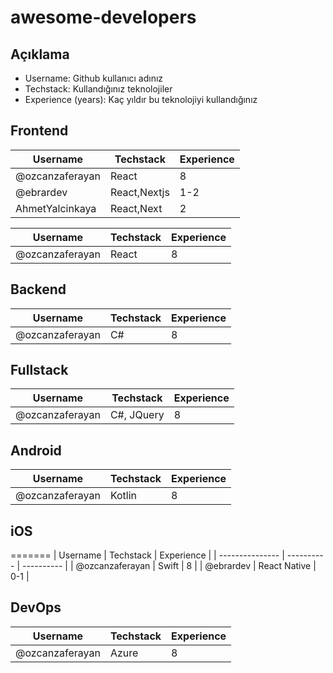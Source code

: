 # awesome-developers

## Açıklama

- Username: Github kullanıcı adınız
- Techstack: Kullandığınız teknolojiler
- Experience (years): Kaç yıldır bu teknolojiyi kullandığınız

## Frontend
| Username        | Techstack | Experience |
| --------------- | --------- | ---------- |
| @ozcanzaferayan | React     | 8          |
| @ebrardev       | React,Nextjs | 1-2     |
| AhmetYalcinkaya | React,Next | 2         |

| Username        | Techstack  | Experience |
| --------------- | ---------- | ---------- |
| @ozcanzaferayan | React      | 8          |

## Backend

| Username        | Techstack | Experience |
| --------------- | --------- | ---------- |
| @ozcanzaferayan | C#        | 8          |

## Fullstack

| Username        | Techstack  | Experience |
| --------------- | ---------- | ---------- |
| @ozcanzaferayan | C#, JQuery | 8          |

## Android

| Username        | Techstack | Experience |
| --------------- | --------- | ---------- |
| @ozcanzaferayan | Kotlin    | 8          |

## iOS
=======
| Username        | Techstack  | Experience |
| --------------- | ---------- | ---------- |
| @ozcanzaferayan | Swift      | 8          |
| @ebrardev       | React Native | 0-1      |

## DevOps

| Username        | Techstack | Experience |
| --------------- | --------- | ---------- |
| @ozcanzaferayan | Azure     | 8          |
